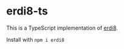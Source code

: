# erdi8-ts

This is a TypeScript implementation of [erdi8](https://github.com/athalhammer/erdi8-py).

Install with `npm i erdi8`
